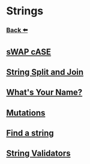 
# Strings
### [Back ⬅️](../README.md)

## [sWAP cASE](sWAP%20cASE.md)
## [String Split and Join](String%20Split%20and%20Join.md)
## [What's Your Name?](What's%20Your%20Name.md)
## [Mutations](Mutations.md)
## [Find a string](Find%20a%20string.md)
## [String Validators](String%20Validators.md)
